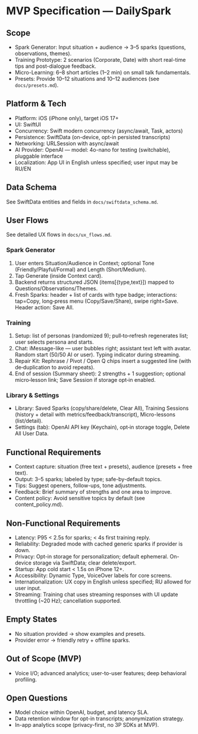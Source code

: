 # MVP Specification — DailySpark

## Scope
- Spark Generator: Input situation + audience → 3–5 sparks (questions, observations, themes).
- Training Prototype: 2 scenarios (Corporate, Date) with short real-time tips and post-dialogue feedback.
- Micro-Learning: 6–8 short articles (1–2 min) on small talk fundamentals.
 - Presets: Provide 10–12 situations and 10–12 audiences (see `docs/presets.md`).

## Platform & Tech
- Platform: iOS (iPhone only), target iOS 17+
- UI: SwiftUI
- Concurrency: Swift modern concurrency (async/await, Task, actors)
- Persistence: SwiftData (on-device, opt-in persisted transcripts)
- Networking: URLSession with async/await
- AI Provider: OpenAI — model: 4o-nano for testing (switchable), pluggable interface
- Localization: App UI in English unless specified; user input may be RU/EN

## Data Schema
See SwiftData entities and fields in `docs/swiftdata_schema.md`.

## User Flows
See detailed UX flows in `docs/ux_flows.md`.

### Spark Generator
1) User enters Situation/Audience in Context; optional Tone (Friendly/Playful/Formal) and Length (Short/Medium).
2) Tap Generate (inside Context card).
3) Backend returns structured JSON (items[{type,text}]) mapped to Questions/Observations/Themes.
4) Fresh Sparks: header + list of cards with type badge; interactions: tap=Copy, long‑press menu (Copy/Save/Share), swipe right=Save. Header action: Save All.

### Training
1) Setup: list of personas (randomized 9); pull‑to‑refresh regenerates list; user selects persona and starts.
2) Chat: iMessage-like — user bubbles right; assistant text left with avatar. Random start (50/50 AI or user). Typing indicator during streaming.
3) Repair Kit: Rephrase / Pivot / Open Q chips insert a suggested line (with de‑duplication to avoid repeats).
4) End of session (Summary sheet): 2 strengths + 1 suggestion; optional micro‑lesson link; Save Session if storage opt‑in enabled.

### Library & Settings
- Library: Saved Sparks (copy/share/delete, Clear All), Training Sessions (history + detail with metrics/feedback/transcript), Micro-lessons (list/detail).
- Settings (tab): OpenAI API key (Keychain), opt‑in storage toggle, Delete All User Data.

## Functional Requirements
- Context capture: situation (free text + presets), audience (presets + free text).
- Output: 3–5 sparks; labeled by type; safe-by-default topics.
- Tips: Suggest openers, follow-ups, tone adjustments.
- Feedback: Brief summary of strengths and one area to improve.
- Content policy: Avoid sensitive topics by default (see content_policy.md).

## Non-Functional Requirements
- Latency: P95 < 2.5s for sparks; < 4s first training reply.
- Reliability: Degraded mode with cached generic sparks if provider is down.
- Privacy: Opt-in storage for personalization; default ephemeral. On-device storage via SwiftData; clear delete/export.
- Startup: App cold start < 1.5s on iPhone 12+.
- Accessibility: Dynamic Type, VoiceOver labels for core screens.
- Internationalization: UX copy in English unless specified; RU allowed for user input.
- Streaming: Training chat uses streaming responses with UI update throttling (~20 Hz); cancellation supported.

## Empty States
- No situation provided → show examples and presets.
- Provider error → friendly retry + offline sparks.

## Out of Scope (MVP)
- Voice I/O; advanced analytics; user-to-user features; deep behavioral profiling.

## Open Questions
- Model choice within OpenAI, budget, and latency SLA.
- Data retention window for opt-in transcripts; anonymization strategy.
- In-app analytics scope (privacy-first, no 3P SDKs at MVP).
